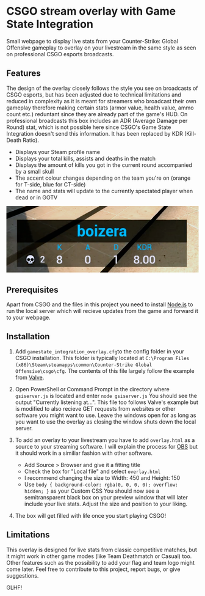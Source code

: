 # CSGO stream overlay with Game State Integration
Small webpage to display live stats from your Counter-Strike: Global Offensive gameplay to overlay on your livestream in the same style as seen on professional CSGO esports broadcasts.

## Features
The design of the overlay closely follows the style you see on broadcasts of CSGO esports, but has been adjusted due to technical limitations and reduced in complexity as it is meant for streamers who broadcast their own gameplay therefore making certain stats (armor value, health value, ammo count etc.) reduntant since they are already part of the game's HUD. 
On professional broadcasts this box includes an ADR (Average Damage per Round) stat, which is not possible here since CSGO's Game State Integration doesn't send this information. It has been replaced by KDR (Kill-Death Ratio). 

- Displays your Steam profile name
- Displays your total kills, assists and deaths in the match
- Displays the amount of kills you got in the current round accompanied by a small skull
- The accent colour changes depending on the team you're on (orange for T-side, blue for CT-side)
- The name and stats will update to the currently spectated player when dead or in GOTV

![Screenshot](overlay_preview.png)

## Prerequisites
Apart from CSGO and the files in this project you need to install [Node.js](https://nodejs.org/en/) to run the local server which will recieve updates from the game and forward it to your webpage.

## Installation 
1. Add `gamestate_integration_overlay.cfg`to the config folder in your CSGO installation. This folder is typically located at `C:\Program Files (x86)\Steam\steamapps\common\Counter-Strike Global Offensive\csgo\cfg`. The contents of this file largely follow the example from [Valve](https://developer.valvesoftware.com/wiki/Counter-Strike:_Global_Offensive_Game_State_Integration). 

2. Open PowerShell or Command Prompt in the directory where `gsiserver.js` is located and enter
`node gsiserver.js`
You should see the output "Currently listening at...". This file too follows Valve's example but is modified to also recieve GET requests from websites or other software you might want to use. Leave the windows open for as long as you want to use the overlay as closing the window shuts down the local server.

3. To add an overlay to your livestream you have to add `overlay.html` as a source to your streaming software. I will explain the process for [OBS](https://obsproject.com/) but it should work in a similiar fashion with other software. 
   - Add Source > Browser and give it a fitting title
   - Check the box for "Local file" and select `overlay.html`
   - I recommend changing the size to Width: 450 and Height: 150
   - Use `body { background-color: rgba(0, 0, 0, 0); overflow: hidden; }` as your Custom CSS
You should now see a semitransparent black box on your preview window that will later include your live stats. Adjust the size and position to your liking. 

4. The box will get filled with life once you start playing CSGO! 

## Limitations
This overlay is designed for live stats from classic competitive matches, but it might work in other game modes (like Team Deathmatch or Casual) too. 
Other features such as the possibility to add your flag and team logo might come later. Feel free to contribute to this project, report bugs, or give suggestions. 

GLHF! 
